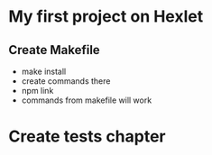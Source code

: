 # My first project on Hexlet

## Create Makefile
* make install
* create commands there
* npm link
* commands from makefile will work

# Create tests chapter
